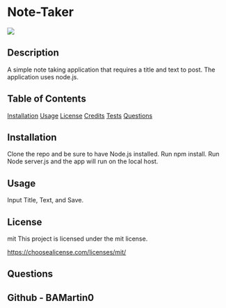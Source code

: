 # Note-Taker
  ![](https://img.shields.io/badge/license-mit-blue.svg)

  ## Description
  A simple note taking application that requires a title and text to post. The application uses node.js.

  ## Table of Contents
  [Installation](#installation)
  [Usage](#usage)
  [License](#license)
  [Credits](#credits)
  [Tests](#tests)
  [Questions](#questions)

  ## Installation
  Clone the repo and be sure to have Node.js installed. Run npm install. Run Node server.js and the app will run on the local host. 

  ## Usage
  Input Title, Text, and Save. 

  ## License
  mit
  This project is licensed under the mit license.
  
  https://choosealicense.com/licenses/mit/

  
  ## Questions
  Github - 
  BAMartin0
  ---
